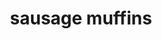 ---
servings: 12 servings
notes:
directions: |-
  * Mix ingredients
  * Bake 350 for 20 minutes
ingredients: |-
  * 1 lb breakfast sausage - cooked
  * 1 cup bisquick
  * 1 cup cheddar cheese - shredded
  * 4 eggs - beaten
rating: 4
ease: easy
category: breakfast
subcategory: muffing
href:
totalTime: 35 mins
cookTime: 20 mins
prepTime: 15 mins
title: sausage muffins
path: /sausage-muffins
---